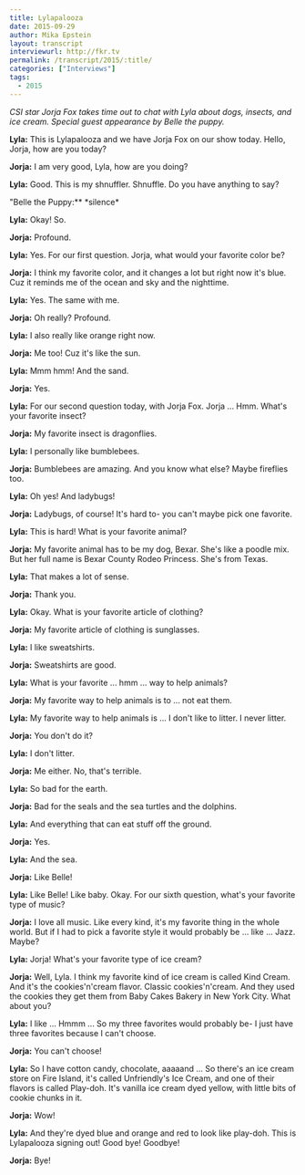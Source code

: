 ```yaml
---
title: Lylapalooza 
date: 2015-09-29
author: Mika Epstein
layout: transcript
interviewurl: http://fkr.tv
permalink: /transcript/2015/:title/
categories: ["Interviews"]
tags:
  - 2015
---
```


*CSI star Jorja Fox takes time out to chat with Lyla about dogs, insects, and ice cream. Special guest appearance by Belle the puppy.*

**Lyla:** This is Lylapalooza and we have Jorja Fox on our show today. Hello, Jorja, how are you today?

**Jorja:** I am very good, Lyla, how are you doing?

**Lyla:** Good. This is my shnuffler. Shnuffle. Do you have anything to say?

"Belle the Puppy:** \*silence\*

**Lyla:** Okay! So.

**Jorja:** Profound.

**Lyla:** Yes. For our first question. Jorja, what would your favorite color be?

**Jorja:** I think my favorite color, and it changes a lot but right now it's blue. Cuz it reminds me of the ocean and sky and the nighttime.

**Lyla:** Yes. The same with me.

**Jorja:** Oh really? Profound.

**Lyla:** I also really like orange right now.

**Jorja:** Me too! Cuz it's like the sun.

**Lyla:** Mmm hmm! And the sand.

**Jorja:** Yes.

**Lyla:** For our second question today, with Jorja Fox. Jorja ... Hmm. What's your favorite insect?

**Jorja:** My favorite insect is dragonflies. 

**Lyla:** I personally like bumblebees.

**Jorja:** Bumblebees are amazing. And you know what else? Maybe fireflies too.

**Lyla:** Oh yes! And ladybugs!

**Jorja:** Ladybugs, of course! It's hard to- you can't maybe pick one favorite.

**Lyla:** This is hard! What is your favorite animal?

**Jorja:** My favorite animal has to be my dog, Bexar. She's like a poodle mix. But her full name is Bexar County Rodeo Princess. She's from Texas.

**Lyla:** That makes a lot of sense.

**Jorja:** Thank you.

**Lyla:** Okay. What is your favorite article of clothing?

**Jorja:** My favorite article of clothing is sunglasses.

**Lyla:** I like sweatshirts.

**Jorja:** Sweatshirts are good.

**Lyla:** What is your favorite ... hmm ... way to help animals?

**Jorja:** My favorite way to help animals is to ... not eat them.

**Lyla:** My favorite way to help animals is ... I don't like to litter. I never litter.

**Jorja:** You don't do it?

**Lyla:** I don't litter. 

**Jorja:** Me either. No, that's terrible. 

**Lyla:** So bad for the earth.

**Jorja:** Bad for the seals and the sea turtles and the dolphins.

**Lyla:** And everything that can eat stuff off the ground. 

**Jorja:** Yes.

**Lyla:** And the sea.

**Jorja:** Like Belle!

**Lyla:** Like Belle! Like baby. Okay. For our sixth question, what's your favorite type of music?

**Jorja:** I love all music. Like every kind, it's my favorite thing in the whole world. But if I had to pick a favorite style it would probably be ... like ... Jazz. Maybe? 

**Lyla:** Jorja! What's your favorite type of ice cream?

**Jorja:** Well, Lyla. I think my favorite kind of ice cream is called Kind Cream. And it's the cookies'n'cream flavor. Classic cookies'n'cream. And they used the cookies they get them from Baby Cakes Bakery in New York City. What about you?

**Lyla:** I like ... Hmmm ... So my three favorites would probably be- I just have three favorites because I can't choose.

**Jorja:** You can't choose!

**Lyla:** So I have cotton candy, chocolate, aaaaand ... So there's an ice cream store on Fire Island, it's called Unfriendly's Ice Cream, and one of their flavors is called Play-doh. It's vanilla ice cream dyed yellow, with little bits of cookie chunks in it.

**Jorja:** Wow!

**Lyla:** And they're dyed blue and orange and red to look like play-doh. This is Lylapalooza signing out! Good bye! Goodbye!

**Jorja:** Bye!  